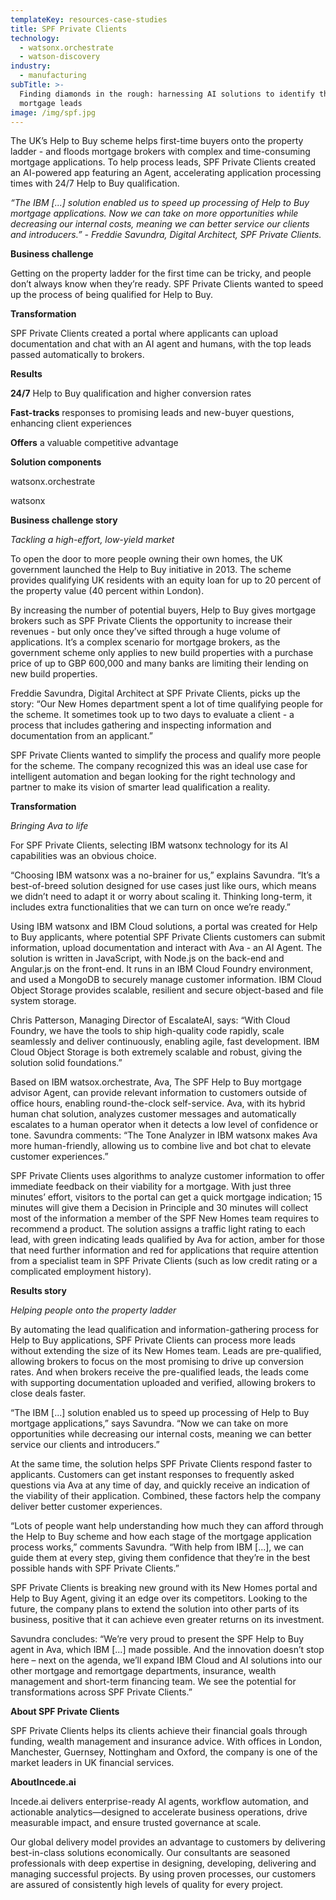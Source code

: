 ```yaml
---
templateKey: resources-case-studies
title: SPF Private Clients
technology:
  - watsonx.orchestrate
  - watson-discovery
industry:
  - manufacturing
subTitle: >-
  Finding diamonds in the rough: harnessing AI solutions to identify the best
  mortgage leads
image: /img/spf.jpg
---
```

The UK’s Help to Buy scheme helps first-time buyers onto the property ladder - and floods mortgage brokers with complex and time-consuming mortgage applications. To help process leads, SPF Private Clients created an AI-powered app featuring an Agent, accelerating application processing times with 24/7 Help to Buy qualification.

*“The IBM \[...] solution enabled us to speed up processing of Help to Buy mortgage applications. Now we can take on more opportunities while decreasing our internal costs, meaning we can better service our clients and introducers.” - Freddie Savundra, Digital Architect, SPF Private Clients.*

**Business challenge**

Getting on the property ladder for the first time can be tricky, and people don’t always know when they’re ready. SPF Private Clients wanted to speed up the process of being qualified for Help to Buy.

**Transformation**

SPF Private Clients created a portal where applicants can upload documentation and chat with an AI agent and humans, with the top leads passed automatically to brokers.

**Results**

**24/7** Help to Buy qualification and higher conversion rates

**Fast-tracks** responses to promising leads and new-buyer questions, enhancing client experiences

**Offers** a valuable competitive advantage

**Solution components**

watsonx.orchestrate

watsonx

**Business challenge story**

*Tackling a high-effort, low-yield market*

To open the door to more people owning their own homes, the UK government launched the Help to Buy initiative in 2013. The scheme provides qualifying UK residents with an equity loan for up to 20 percent of the property value (40 percent within London).

By increasing the number of potential buyers, Help to Buy gives mortgage brokers such as SPF Private Clients the opportunity to increase their revenues - but only once they’ve sifted through a huge volume of applications. It’s a complex scenario for mortgage brokers, as the government scheme only applies to new build properties with a purchase price of up to GBP 600,000 and many banks are limiting their lending on new build properties.

Freddie Savundra, Digital Architect at SPF Private Clients, picks up the story: “Our New Homes department spent a lot of time qualifying people for the scheme. It sometimes took up to two days to evaluate a client - a process that includes gathering and inspecting information and documentation from an applicant.”

SPF Private Clients wanted to simplify the process and qualify more people for the scheme. The company recognized this was an ideal use case for intelligent automation and began looking for the right technology and partner to make its vision of smarter lead qualification a reality.

**Transformation**

*Bringing Ava to life*

For SPF Private Clients, selecting IBM watsonx technology for its AI capabilities was an obvious choice.

“Choosing IBM watsonx was a no-brainer for us,” explains Savundra. “It’s a best-of-breed solution designed for use cases just like ours, which means we didn’t need to adapt it or worry about scaling it. Thinking long-term, it includes extra functionalities that we can turn on once we’re ready.”

Using IBM watsonx and IBM Cloud solutions, a portal was created for Help to Buy applicants, where potential SPF Private Clients customers can submit information, upload documentation and interact with Ava - an AI Agent. The solution is written in JavaScript, with Node.js on the back-end and Angular.js on the front-end. It runs in an IBM Cloud Foundry environment, and used a MongoDB to securely manage customer information. IBM Cloud Object Storage provides scalable, resilient and secure object-based and file system storage.

Chris Patterson, Managing Director of EscalateAI, says: “With Cloud Foundry, we have the tools to ship high-quality code rapidly, scale seamlessly and deliver continuously, enabling agile, fast development. IBM Cloud Object Storage is both extremely scalable and robust, giving the solution solid foundations.”

Based on IBM watsox.orchestrate, Ava, The SPF Help to Buy mortgage advisor Agent, can provide relevant information to customers outside of office hours, enabling round-the-clock self-service. Ava, with its hybrid human chat solution, analyzes customer messages and automatically escalates to a human operator when it detects a low level of confidence or tone. Savundra comments: “The Tone Analyzer in IBM watsonx makes Ava more human-friendly, allowing us to combine live and bot chat to elevate customer experiences.”

SPF Private Clients uses algorithms to analyze customer information to offer immediate feedback on their viability for a mortgage. With just three minutes’ effort, visitors to the portal can get a quick mortgage indication; 15 minutes will give them a Decision in Principle and 30 minutes will collect most of the information a member of the SPF New Homes team requires to recommend a product. The solution assigns a traffic light rating to each lead, with green indicating leads qualified by Ava for action, amber for those that need further information and red for applications that require attention from a specialist team in SPF Private Clients (such as low credit rating or a complicated employment history).

**Results story**

*Helping people onto the property ladder*

By automating the lead qualification and information-gathering process for Help to Buy applications, SPF Private Clients can process more leads without extending the size of its New Homes team. Leads are pre-qualified, allowing brokers to focus on the most promising to drive up conversion rates. And when brokers receive the pre-qualified leads, the leads come with supporting documentation uploaded and verified, allowing brokers to close deals faster.

“The IBM \[...] solution enabled us to speed up processing of Help to Buy mortgage applications,” says Savundra. “Now we can take on more opportunities while decreasing our internal costs, meaning we can better service our clients and introducers.”

At the same time, the solution helps SPF Private Clients respond faster to applicants. Customers can get instant responses to frequently asked questions via Ava at any time of day, and quickly receive an indication of the viability of their application. Combined, these factors help the company deliver better customer experiences.

“Lots of people want help understanding how much they can afford through the Help to Buy scheme and how each stage of the mortgage application process works,” comments Savundra. “With help from IBM \[...], we can guide them at every step, giving them confidence that they’re in the best possible hands with SPF Private Clients.”

SPF Private Clients is breaking new ground with its New Homes portal and Help to Buy Agent, giving it an edge over its competitors. Looking to the future, the company plans to extend the solution into other parts of its business, positive that it can achieve even greater returns on its investment.

Savundra concludes: “We’re very proud to present the SPF Help to Buy agent in Ava, which IBM \[...] made possible. And the innovation doesn’t stop here – next on the agenda, we’ll expand IBM Cloud and AI solutions into our other mortgage and remortgage departments, insurance, wealth management and short-term financing team. We see the potential for transformations across SPF Private Clients.”

**About SPF Private Clients**

SPF Private Clients helps its clients achieve their financial goals through funding, wealth management and insurance advice. With offices in London, Manchester, Guernsey, Nottingham and Oxford, the company is one of the market leaders in UK financial services.

**AboutIncede.ai**

Incede.ai delivers enterprise-ready AI agents, workflow automation, and actionable analytics—designed to accelerate business operations, drive measurable impact, and ensure trusted governance at scale. 

Our global delivery model provides an advantage to customers by delivering best-in-class solutions economically. Our consultants are seasoned professionals with deep expertise in designing, developing, delivering and managing successful projects. By using proven processes, our customers are assured of consistently high levels of quality for every project.
